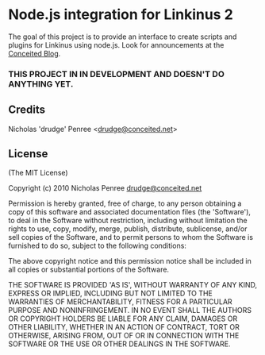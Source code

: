 Node.js integration for Linkinus 2
================================================================

The goal of this project is to provide an interface to create scripts and plugins for Linkinus using node.js. Look for announcements at the [Conceited Blog](http://conceited.net/blog).

### THIS PROJECT IN IN DEVELOPMENT AND DOESN'T DO ANYTHING YET. 

Credits
--------
Nicholas 'drudge' Penree <[drudge@conceited.net](mailto:drudge@conceited.net)>

License
-------

(The MIT License)

Copyright (c) 2010 Nicholas Penree <drudge@conceited.net>

Permission is hereby granted, free of charge, to any person obtaining a copy of this software and associated documentation files (the 'Software'), to deal in the Software without restriction, including without limitation the rights to use, copy, modify, merge, publish, distribute, sublicense, and/or sell copies of the Software, and to permit persons to whom the Software is furnished to do so, subject to the following conditions:

The above copyright notice and this permission notice shall be included in all copies or substantial portions of the Software.

THE SOFTWARE IS PROVIDED 'AS IS', WITHOUT WARRANTY OF ANY KIND, EXPRESS OR IMPLIED, INCLUDING BUT NOT LIMITED TO THE WARRANTIES OF MERCHANTABILITY, FITNESS FOR A PARTICULAR PURPOSE AND NONINFRINGEMENT. IN NO EVENT SHALL THE AUTHORS OR COPYRIGHT HOLDERS BE LIABLE FOR ANY CLAIM, DAMAGES OR OTHER LIABILITY, WHETHER IN AN ACTION OF CONTRACT, TORT OR OTHERWISE, ARISING FROM, OUT OF OR IN CONNECTION WITH THE SOFTWARE OR THE USE OR OTHER DEALINGS IN THE SOFTWARE.